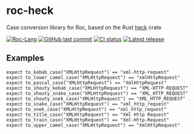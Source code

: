 # roc-heck
Case conversion library for Roc, based on the Rust [heck](https://crates.io/crates/heck) crate

[![Roc-Lang][roc_badge]][roc_link]
[![GitHub last commit][last_commit_badge]][last_commit_link]
[![CI status][ci_status_badge]][ci_status_link]
[![Latest release][version_badge]][version_link]


## Examples
```roc
expect to_kebab_case("XMLHttpRequest") == "xml-http-request"
expect to_lower_camel_case("XMLHttpRequest") == "xmlHttpRequest"
expect to_pascal_case("XMLHttpRequest") == "XmlHttpRequest"
expect to_shouty_kebab_case("XMLHttpRequest") == "XML-HTTP-REQUEST"
expect to_shouty_snake_case("XMLHttpRequest") == "XML_HTTP_REQUEST"
expect to_shouty_snek_case("XMLHttpRequest") == "XML_HTTP_REQUEST"
expect to_snake_case("XMLHttpRequest") == "xml_http_request"
expect to_snek_case("XMLHttpRequest") == "xml_http_request"
expect to_title_case("XMLHttpRequest") == "Xml Http Request"
expect to_train_case("XMLHttpRequest") == "Xml-Http-Request"
expect to_upper_camel_case("XMLHttpRequest") == "XmlHttpRequest"
```

<!-- LINKS -->
[roc_badge]: https://img.shields.io/endpoint?url=https%3A%2F%2Fpastebin.com%2Fraw%2FcFzuCCd7
[roc_link]: https://github.com/roc-lang/roc
[ci_status_badge]: https://img.shields.io/github/actions/workflow/status/imclerran/roc-heck/ci.yaml?logo=github&logoColor=lightgrey
[ci_status_link]: https://github.com/imclerran/roc-heck/actions/workflows/ci.yaml
[last_commit_badge]: https://img.shields.io/github/last-commit/imclerran/roc-heck?logo=git&logoColor=lightgrey
[last_commit_link]: https://github.com/imclerran/roc-heck/commits/main/
[version_badge]: https://img.shields.io/github/v/release/imclerran/roc-heck
[version_link]: https://github.com/imclerran/roc-heck/releases/latest
